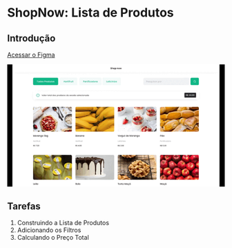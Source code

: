 # ShopNow: Lista de Produtos

## Introdução

[Acessar o Figma](https://www.figma.com/file/acejE0LYyc18yKUh8V1XS7/M2---S2-10-%7C-%F0%9F%8F%81-Entrega---JavaScript%3A-Lista-de-Produtos?node-id=0%3A1)

![lista-produtos](./src/img/lista-frutas.gif)

## Tarefas

1. Construindo a Lista de Produtos
2. Adicionando os Filtros
3. Calculando o Preço Total
